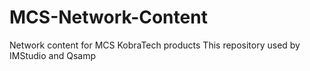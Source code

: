 # MCS-Network-Content
Network content for MCS KobraTech products
This repository used by IMStudio and Qsamp
